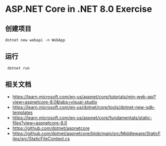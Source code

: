 # ASP.NET Core in .NET 8.0 Exercise

## 创建项目

```
dotnet new webapi -n WebApp
```

## 运行

```
 dotnet run
```

## 相关文档

- https://learn.microsoft.com/en-us/aspnet/core/tutorials/min-web-api?view=aspnetcore-8.0&tabs=visual-studio
- https://learn.microsoft.com/en-us/dotnet/core/tools/dotnet-new-sdk-templates
- https://learn.microsoft.com/en-us/aspnet/core/fundamentals/static-files?view=aspnetcore-8.0
- https://github.com/dotnet/aspnetcore
- https://github.com/dotnet/aspnetcore/blob/main/src/Middleware/StaticFiles/src/StaticFileContext.cs

